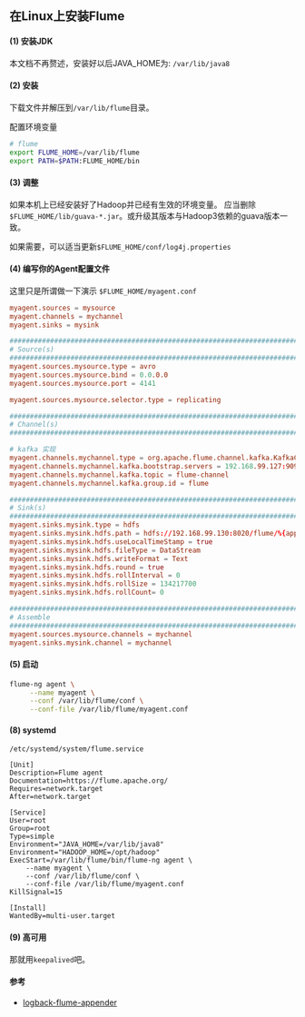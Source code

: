 ## 在Linux上安装Flume

#### (1) 安装JDK

本文档不再赘述，安装好以后JAVA_HOME为: `/var/lib/java8`

#### (2) 安装

下载文件并解压到`/var/lib/flume`目录。

配置环境变量

```bash
# flume
export FLUME_HOME=/var/lib/flume
export PATH=$PATH:FLUME_HOME/bin
```

#### (3) 调整

如果本机上已经安装好了Hadoop并已经有生效的环境变量。 应当删除`$FLUME_HOME/lib/guava-*.jar`。或升级其版本与Hadoop3依赖的guava版本一致。

如果需要，可以适当更新`$FLUME_HOME/conf/log4j.properties`

#### (4) 编写你的Agent配置文件

这里只是所谓做一下演示 `$FLUME_HOME/myagent.conf`

```conf
myagent.sources = mysource
myagent.channels = mychannel
myagent.sinks = mysink

###############################################################################
# Source(s)
###############################################################################
myagent.sources.mysource.type = avro
myagent.sources.mysource.bind = 0.0.0.0
myagent.sources.mysource.port = 4141

myagent.sources.mysource.selector.type = replicating

###############################################################################
# Channel(s)
###############################################################################

# kafka 实现
myagent.channels.mychannel.type = org.apache.flume.channel.kafka.KafkaChannel
myagent.channels.mychannel.kafka.bootstrap.servers = 192.168.99.127:9092,192.168.99.128:9092,192.168.99.129:9092
myagent.channels.mychannel.kafka.topic = flume-channel
myagent.channels.mychannel.kafka.group.id = flume

###############################################################################
# Sink(s)
############################################################################### 
myagent.sinks.mysink.type = hdfs
myagent.sinks.mysink.hdfs.path = hdfs://192.168.99.130:8020/flume/%{application}/%{logtype}/%Y-%m-%d
myagent.sinks.mysink.hdfs.useLocalTimeStamp = true
myagent.sinks.mysink.hdfs.fileType = DataStream
myagent.sinks.mysink.hdfs.writeFormat = Text
myagent.sinks.mysink.hdfs.round = true
myagent.sinks.mysink.hdfs.rollInterval = 0
myagent.sinks.mysink.hdfs.rollSize = 134217700
myagent.sinks.mysink.hdfs.rollCount= 0

###############################################################################
# Assemble
###############################################################################
myagent.sources.mysource.channels = mychannel
myagent.sinks.mysink.channel = mychannel
```

#### (5) 启动

```bash
flume-ng agent \
     --name myagent \
     --conf /var/lib/flume/conf \
     --conf-file /var/lib/flume/myagent.conf
```

#### (8) systemd

`/etc/systemd/system/flume.service`

```service
[Unit]
Description=Flume agent
Documentation=https://flume.apache.org/
Requires=network.target
After=network.target

[Service]
User=root
Group=root
Type=simple
Environment="JAVA_HOME=/var/lib/java8"
Environment="HADOOP_HOME=/opt/hadoop"
ExecStart=/var/lib/flume/bin/flume-ng agent \
    --name myagent \
    --conf /var/lib/flume/conf \
    --conf-file /var/lib/flume/myagent.conf
KillSignal=15

[Install]
WantedBy=multi-user.target
```

#### (9) 高可用

那就用`keepalived`吧。

#### 参考

* [logback-flume-appender](https://github.com/yingzhuo/logback-flume-appender)

